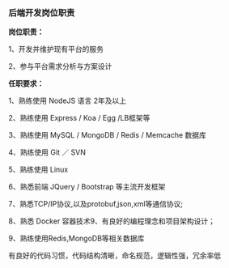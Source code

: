 ### **后端开发岗位职责**

**岗位职责：**

1、开发并维护现有平台的服务

2、参与平台需求分析与方案设计

**任职要求：**

1、熟练使用 NodeJS 语言 2年及以上

2、熟练使用 Express / Koa / Egg /LB框架等

3、熟练使用 MySQL / MongoDB / Redis / Memcache 数据库

4、熟练使用 Git ／ SVN

5、熟练使用 Linux

6、熟悉前端 JQuery / Bootstrap 等主流开发框架

7、熟悉TCP/IP协议,以及protobuf,json,xml等通信协议;

8、熟悉 Docker 容器技术9、有良好的编程理念和项目架构设计；

9、熟练使用Redis,MongoDB等相关数据库

有良好的代码习惯，代码结构清晰，命名规范，逻辑性强，冗余率低
